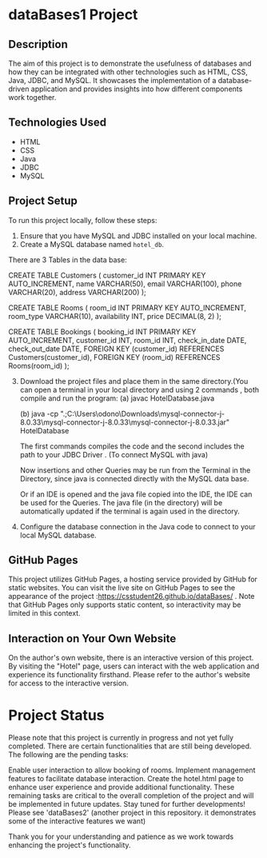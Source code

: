 # dataBases1 Project

## Description

The aim of this project is to demonstrate the usefulness of databases and how they can be integrated with other technologies such as HTML, CSS, Java, JDBC, and MySQL. It showcases the implementation of a database-driven application and provides insights into how different components work together.

## Technologies Used

- HTML
- CSS
- Java
- JDBC
- MySQL



## Project Setup

To run this project locally, follow these steps:

1. Ensure that you have MySQL and JDBC installed on your local machine.
2. Create a MySQL database named `hotel_db`.


There  are  3  Tables  in the data base: 

CREATE TABLE Customers (
  customer_id INT PRIMARY KEY AUTO_INCREMENT,
  name VARCHAR(50),
  email VARCHAR(100),
  phone VARCHAR(20),
  address VARCHAR(200)
);

CREATE TABLE Rooms (
  room_id INT PRIMARY KEY AUTO_INCREMENT,
  room_type VARCHAR(10),
  availability INT,
  price DECIMAL(8, 2)
);

CREATE TABLE Bookings (
  booking_id INT PRIMARY KEY AUTO_INCREMENT,
  customer_id INT,
  room_id INT,
  check_in_date DATE,
  check_out_date DATE,
  FOREIGN KEY (customer_id) REFERENCES Customers(customer_id),
  FOREIGN KEY (room_id) REFERENCES Rooms(room_id)
);




3. Download the project files and place them in the same directory.(You can open a terminal in your local directory and  using 2 commands , both compile and run the program:
   (a) javac HotelDatabase.java

   (b) java -cp ".;C:\Users\odono\Downloads\mysql-connector-j-8.0.33\mysql-connector-j-8.0.33\mysql-connector-j-8.0.33.jar" HotelDatabase
   
   The first commands compiles the code and the second includes the path to your JDBC Driver . (To connect MySQL with java)
   
   Now insertions and other Queries may be run from the Terminal in the Directory, since java is connected directly with the MySQL data base.
   
   Or if an IDE is opened and the java file copied into the IDE, the IDE can be used for the Queries. The java file (in the directory) will be automatically updated if the terminal is again used in the directory.

5. Configure the database connection in the Java code to connect to your local MySQL database.

## GitHub Pages

This project utilizes GitHub Pages, a hosting service provided by GitHub for static websites. You can visit the live site on GitHub Pages to see the appearance of the project :https://csstudent26.github.io/dataBases/ . Note that GitHub Pages only supports static content, so interactivity may be limited in this context.

## Interaction on Your Own Website

On the author's own website, there is an interactive version of this project. By visiting the "Hotel" page, users can interact with the web application and experience its functionality firsthand. Please refer to the author's website for access to the interactive version.

#  Project Status
Please note that this project is currently in progress and not yet fully completed. There are certain functionalities that are still being developed. The following are the pending tasks:

Enable user interaction to allow booking of rooms.
Implement management features to facilitate database interaction.
Create the hotel.html page to enhance user experience and provide additional functionality.
These remaining tasks are critical to the overall completion of the project and will be implemented in future updates. Stay tuned for further developments!
Please see 'dataBases2' (another project in this repository. it demonstrates some of the interactive features we want)

Thank you for your understanding and patience as we work towards enhancing the project's functionality.
